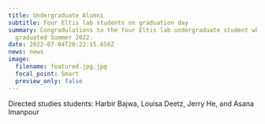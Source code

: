 ```yaml
---
title: Undergraduate Alumni
subtitle: Four Eltis lab students on graduation day
summary: Congradulations to the four Eltis lab undergraduate student who
  graduated Summer 2022.
date: 2022-07-04T20:22:15.658Z
news: news
image:
  filename: featured.jpg.jpg
  focal_point: Smart
  preview_only: false
---
```

Directed studies students: Harbir Bajwa, Louisa Deetz, Jerry He, and Asana Imanpour